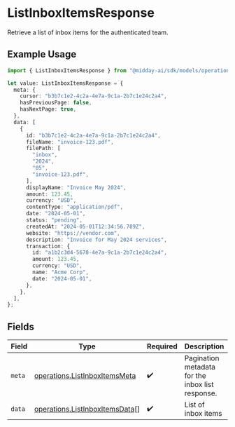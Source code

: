 # ListInboxItemsResponse

Retrieve a list of inbox items for the authenticated team.

## Example Usage

```typescript
import { ListInboxItemsResponse } from "@midday-ai/sdk/models/operations";

let value: ListInboxItemsResponse = {
  meta: {
    cursor: "b3b7c1e2-4c2a-4e7a-9c1a-2b7c1e24c2a4",
    hasPreviousPage: false,
    hasNextPage: true,
  },
  data: [
    {
      id: "b3b7c1e2-4c2a-4e7a-9c1a-2b7c1e24c2a4",
      fileName: "invoice-123.pdf",
      filePath: [
        "inbox",
        "2024",
        "05",
        "invoice-123.pdf",
      ],
      displayName: "Invoice May 2024",
      amount: 123.45,
      currency: "USD",
      contentType: "application/pdf",
      date: "2024-05-01",
      status: "pending",
      createdAt: "2024-05-01T12:34:56.789Z",
      website: "https://vendor.com",
      description: "Invoice for May 2024 services",
      transaction: {
        id: "a1b2c3d4-5678-4e7a-9c1a-2b7c1e24c2a4",
        amount: 123.45,
        currency: "USD",
        name: "Acme Corp",
        date: "2024-05-01",
      },
    },
  ],
};
```

## Fields

| Field                                                                            | Type                                                                             | Required                                                                         | Description                                                                      |
| -------------------------------------------------------------------------------- | -------------------------------------------------------------------------------- | -------------------------------------------------------------------------------- | -------------------------------------------------------------------------------- |
| `meta`                                                                           | [operations.ListInboxItemsMeta](../../models/operations/listinboxitemsmeta.md)   | :heavy_check_mark:                                                               | Pagination metadata for the inbox list response.                                 |
| `data`                                                                           | [operations.ListInboxItemsData](../../models/operations/listinboxitemsdata.md)[] | :heavy_check_mark:                                                               | List of inbox items                                                              |